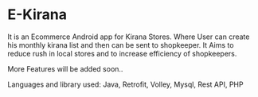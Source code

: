 # E-Kirana
It is an Ecommerce Android app for Kirana Stores. Where User can create his monthly kirana list and then can be sent to shopkeeper.
It Aims to reduce rush in local stores and to increase efficiency of shopkeepers.

More Features will be added soon..

Languages and library used:
Java, Retrofit, Volley, Mysql, Rest API, PHP
